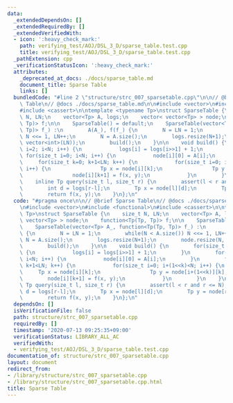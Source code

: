 ```yaml
---
data:
  _extendedDependsOn: []
  _extendedRequiredBy: []
  _extendedVerifiedWith:
  - icon: ':heavy_check_mark:'
    path: verifying_test/AOJ/DSL_3_D/sparse_table.test.cpp
    title: verifying_test/AOJ/DSL_3_D/sparse_table.test.cpp
  _pathExtension: cpp
  _verificationStatusIcon: ':heavy_check_mark:'
  attributes:
    _deprecated_at_docs: ./docs/sparse_table.md
    document_title: Sparse Table
    links: []
  bundledCode: "#line 2 \"structure/strc_007_sparsetable.cpp\"\n\n// @brief Sparse\
    \ Table\n// @docs ./docs/sparse_table.md\n\n#include <vector>\n#include <functional>\n\
    #include <cassert>\n\ntemplate <typename Tp>\nstruct SparseTable {\n    size_t\
    \ N, LN;\n    vector<Tp> A, logs;\n    vector< vector<Tp> > node;\n    function<Tp(Tp,\
    \ Tp)> f;\n\n    SparseTable() = default;\n    SparseTable(vector<Tp> A_, function<Tp(Tp,\
    \ Tp)> f_) :\n        A(A_), f(f_) {\n        N = LN = 1;\n        while(N < A.size())\
    \ N <<= 1, LN++;\n        N = A.size();\n        logs.resize(N+1);\n        node.resize(N,\
    \ vector<int>(LN));\n        build();\n    }\n\n    void build() {\n        for(size_t\
    \ i=2; i<N; i++) {\n            logs[i] = logs[i>>1] + 1;\n        }\n       \
    \ for(size_t i=0; i<N; i++) {\n            node[i][0] = A[i];\n        }\n   \
    \     for(size_t k=0; k+1<LN; k++) {\n            for(size_t i=0; i+(1<<k)<N;\
    \ i++) {\n                Tp x = node[i][k];\n                Tp y = node[i+(1<<k)][k];\n\
    \                node[i][k+1] = f(x, y);\n            }\n        }\n    }\n\n\
    \    inline Tp query(size_t l, size_t r) {\n        assert(l < r and r <= N);\n\
    \        int d = logs[r-l];\n        Tp x = node[l][d];\n        Tp y = node[r-(1<<d)][d];\n\
    \        return f(x, y);\n    }\n};\n"
  code: "#pragma once\n\n// @brief Sparse Table\n// @docs ./docs/sparse_table.md\n\
    \n#include <vector>\n#include <functional>\n#include <cassert>\n\ntemplate <typename\
    \ Tp>\nstruct SparseTable {\n    size_t N, LN;\n    vector<Tp> A, logs;\n    vector<\
    \ vector<Tp> > node;\n    function<Tp(Tp, Tp)> f;\n\n    SparseTable() = default;\n\
    \    SparseTable(vector<Tp> A_, function<Tp(Tp, Tp)> f_) :\n        A(A_), f(f_)\
    \ {\n        N = LN = 1;\n        while(N < A.size()) N <<= 1, LN++;\n       \
    \ N = A.size();\n        logs.resize(N+1);\n        node.resize(N, vector<int>(LN));\n\
    \        build();\n    }\n\n    void build() {\n        for(size_t i=2; i<N; i++)\
    \ {\n            logs[i] = logs[i>>1] + 1;\n        }\n        for(size_t i=0;\
    \ i<N; i++) {\n            node[i][0] = A[i];\n        }\n        for(size_t k=0;\
    \ k+1<LN; k++) {\n            for(size_t i=0; i+(1<<k)<N; i++) {\n           \
    \     Tp x = node[i][k];\n                Tp y = node[i+(1<<k)][k];\n        \
    \        node[i][k+1] = f(x, y);\n            }\n        }\n    }\n\n    inline\
    \ Tp query(size_t l, size_t r) {\n        assert(l < r and r <= N);\n        int\
    \ d = logs[r-l];\n        Tp x = node[l][d];\n        Tp y = node[r-(1<<d)][d];\n\
    \        return f(x, y);\n    }\n};\n"
  dependsOn: []
  isVerificationFile: false
  path: structure/strc_007_sparsetable.cpp
  requiredBy: []
  timestamp: '2020-07-13 09:25:35+09:00'
  verificationStatus: LIBRARY_ALL_AC
  verifiedWith:
  - verifying_test/AOJ/DSL_3_D/sparse_table.test.cpp
documentation_of: structure/strc_007_sparsetable.cpp
layout: document
redirect_from:
- /library/structure/strc_007_sparsetable.cpp
- /library/structure/strc_007_sparsetable.cpp.html
title: Sparse Table
---
```

